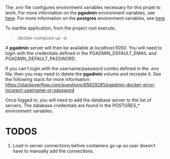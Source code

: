 The <i>.env</i> file configures environment variables necessary for this projet to work. For more information on the <b>pgadmin</b> environment variables, see [here](https://www.pgadmin.org/docs/pgadmin4/development/container_deployment.html). For more information on the <b>postgres</b> environment variables, see [here](https://hub.docker.com/_/postgres) 

To starthe application, from the project root execute,

> docker-compose up -d

A <b>pgadmin</b> server will then be available at <i>localhost:5050</i>. You will need to login with the credentials defined in the PGADMIN_DEFAULT_EMAIL and PGADMIN_DEFAULT_PASSWORD.

If you can't login with the username/password combo defined in the <i>.env</i> file, then you may need to delete the <b>pgadmin</b> volume and recreate it. See the following stack for more information:
https://stackoverflow.com/questions/65629281/pgadmin-docker-error-incorect-username-or-password

Once logged in, you will need to add the database server to the list of servers. The database credentials are found in the POSTGRES_* environment variables.

# TODOS

1. Load in server connections before containers go up so user doesn't have to manually add the connections.
